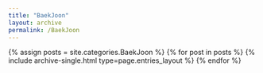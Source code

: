 ```yaml
---
title: "BaekJoon"
layout: archive
permalink: /BaekJoon
---
```



{% assign posts = site.categories.BaekJoon %}
{% for post in posts %} {% include archive-single.html type=page.entries_layout %} {% endfor %}